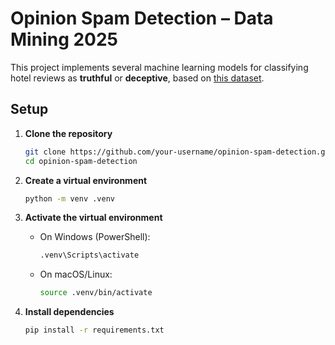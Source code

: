 # Opinion Spam Detection – Data Mining 2025

This project implements several machine learning models for classifying hotel reviews as **truthful** or **deceptive**, based on [this dataset](https://myleott.com/op-spam.html).

## Setup

1. **Clone the repository**
   ```bash
   git clone https://github.com/your-username/opinion-spam-detection.git
   cd opinion-spam-detection
   ```

2. **Create a virtual environment**
   ```bash
   python -m venv .venv
   ```

3. **Activate the virtual environment**
   - On Windows (PowerShell):
     ```bash
     .venv\Scripts\activate
     ```
   - On macOS/Linux:
     ```bash
     source .venv/bin/activate
     ```

4. **Install dependencies**
   ```bash
   pip install -r requirements.txt
   ```
